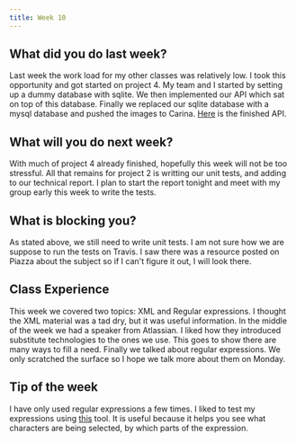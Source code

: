 ```yaml
---
title: Week 10
---
```


## What did you do last week?  

Last week the work load for my other classes was relatively low. I took this opportunity and got started on project 4. My team and I started by setting up a dummy database with sqlite. We then implemented our API which sat on top of this database. Finally we replaced our sqlite database with a mysql database and pushed the images to Carina. [Here](http://nflarrests.me/api/teams) is the finished API.

## What will you do next week?  

With much of project 4 already finished, hopefully this week will not be too stressful. All that remains for project 2 is writting our unit tests, and adding to our technical report. I plan to start the report tonight and meet with my group early this week to write the tests.

## What is blocking you?  

As stated above, we still need to write unit tests. I am not sure how we are suppose to run the tests on Travis. I saw there was a resource posted on Piazza about the subject so if I can't figure it out, I will look there.

## Class Experience  

This week we covered two topics: XML and Regular expressions. I thought the XML material was a tad dry, but it was useful information. In the middle of the week we had a speaker from Atlassian. I liked how they introduced substitute technologies to the ones we use. This goes to show there are many ways to fill a need. Finally we talked about regular expressions. We only scratched the surface so I hope we talk more about them on Monday.

## Tip of the week  

I have only used regular expressions a few times. I liked to test my expressions using [this](https://regex101.com/) tool. It is useful because it helps you see what characters are being selected, by which parts of the expression.
